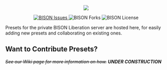 <p align="center">
  <img src="https://cdn.discordapp.com/attachments/744551100820094997/777898176958693425/BISON_Liberation_Presets_Header.png">
</p>

<p align="center">
   <a href="https://github.com/TheRadiumDude/BISON_Liberation_Presets/issues">
    <img src="https://img.shields.io/github/issues/TheRadiumDude/BISON_Liberation_Presets" alt="BISON Issues">
  </a>
    <img src="https://img.shields.io/github/forks/TheRadiumDude/BISON_Liberation_Presets" alt="BISON Forks">
  </a>
    <img src="https://img.shields.io/github/license/TheRadiumDude/BISON_Liberation_Presets" alt="BISON License">
  </a>
</p>

Presets for the private BISON Liberation server are hosted here, for easily adding new presets and collaborating on existing ones.

## Want to Contribute Presets?
~~*See our Wiki page for more information on how.*~~ ***UNDER CONSTRUCTION***
